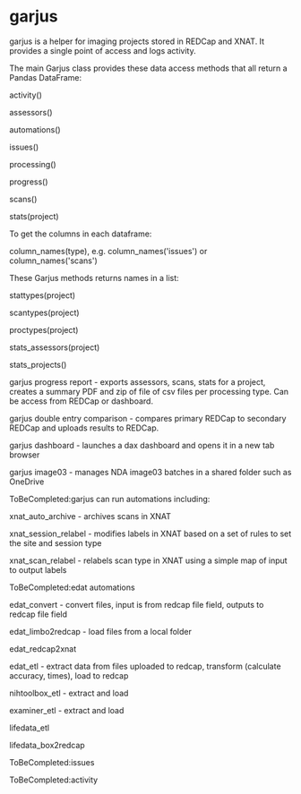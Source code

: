 # garjus

garjus is a helper for imaging projects stored in REDCap and XNAT. It provides
a single point of access and logs activity.

The main Garjus class provides these data access methods that 
all return a Pandas DataFrame:

activity()

assessors()

automations()

issues()

processing()

progress()

scans()

stats(project)



To get the columns in each dataframe:

column_names(type), e.g. column_names('issues') or column_names('scans')




These Garjus methods returns names in a list:

stattypes(project)

scantypes(project)

proctypes(project)

stats_assessors(project)

stats_projects()



garjus progress report - exports assessors, scans, stats for a project,
creates a summary PDF and zip of file of csv files per processing type. Can
be access from REDCap or dashboard.



garjus double entry comparison - compares primary REDCap to secondary REDCap
and uploads results to REDCap.



garjus dashboard - launches a dax dashboard and opens it in a new tab browser



garjus image03 - manages NDA image03 batches in a shared folder such as OneDrive




ToBeCompleted:garjus can run automations including:

xnat_auto_archive - archives scans in XNAT

xnat_session_relabel - modifies labels in XNAT based on a set of rules to set the site and session type

xnat_scan_relabel - relabels scan type in XNAT using a simple map of input to output labels



ToBeCompleted:edat automations

edat_convert - convert files, input is from redcap file field, outputs to redcap file field

edat_limbo2redcap - load files from a local folder

edat_redcap2xnat

edat_etl - extract data from files uploaded to redcap, transform (calculate accuracy, times), load to redcap

nihtoolbox_etl - extract and load

examiner_etl - extract and load

lifedata_etl

lifedata_box2redcap



ToBeCompleted:issues



ToBeCompleted:activity



